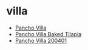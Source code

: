 # villa

 * [Pancho Villa](../../index/p/pancho-villa-200401.json)
 * [Pancho Villa Baked Tilapia](../../index/p/pancho-villa-baked-tilapia.json)
 * [Pancho Villa 200401](../../index/p/pancho-villa-200401.json)
